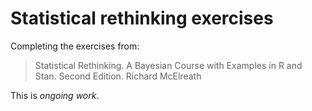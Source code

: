 # Statistical rethinking exercises

Completing the exercises from:

> Statistical Rethinking. A Bayesian Course with Examples in R and Stan. Second Edition. Richard McElreath

This is _ongoing work_.